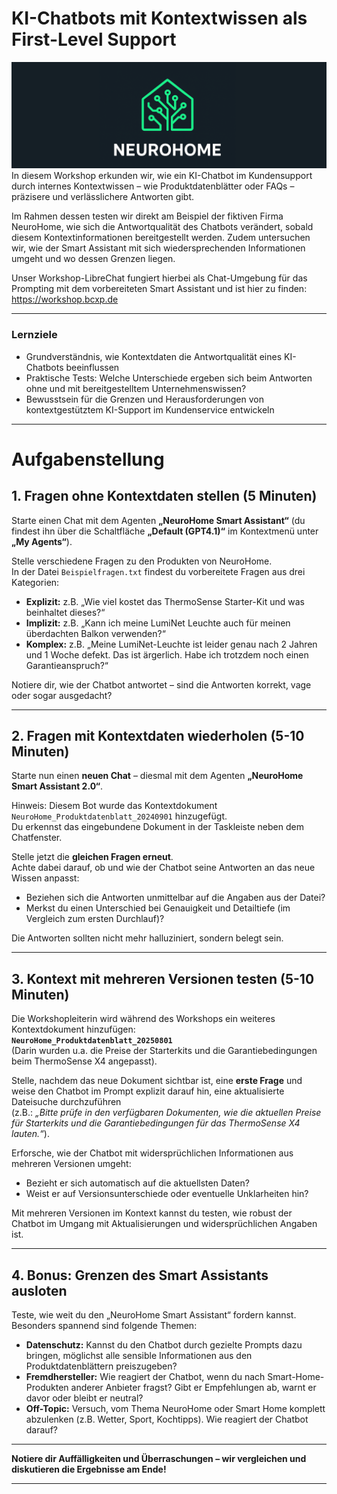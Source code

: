 # KI-Chatbots mit Kontextwissen als First-Level Support 

![banner](NeuroHome_Banner.png)
In diesem Workshop erkunden wir, wie ein KI-Chatbot im Kundensupport durch internes Kontextwissen – wie Produktdatenblätter oder FAQs – präzisere und verlässlichere Antworten gibt.

Im Rahmen dessen testen wir direkt am Beispiel der fiktiven Firma NeuroHome, wie sich die Antwortqualität des Chatbots verändert, sobald diesem Kontextinformationen bereitgestellt werden. Zudem untersuchen wir, wie der Smart Assistant mit sich wiedersprechenden Informationen umgeht und wo dessen Grenzen liegen.

Unser Workshop-LibreChat fungiert hierbei als Chat-Umgebung für das Prompting mit dem vorbereiteten Smart Assistant und ist hier zu finden: https://workshop.bcxp.de

---

### Lernziele

- Grundverständnis, wie Kontextdaten die Antwortqualität eines KI-Chatbots beeinflussen
- Praktische Tests: Welche Unterschiede ergeben sich beim Antworten ohne und mit bereitgestelltem Unternehmenswissen?
- Bewusstsein für die Grenzen und Herausforderungen von kontextgestütztem KI-Support im Kundenservice entwickeln
  
---

# Aufgabenstellung

## 1. Fragen ohne Kontextdaten stellen (5 Minuten)

Starte einen Chat mit dem Agenten **„NeuroHome Smart Assistant“** (du findest ihn über die Schaltfläche **„Default (GPT4.1)“** im Kontextmenü unter **„My Agents“**).  

Stelle verschiedene Fragen zu den Produkten von NeuroHome.  
In der Datei `Beispielfragen.txt` findest du vorbereitete Fragen aus drei Kategorien:

- **Explizit:** z.B. „Wie viel kostet das ThermoSense Starter-Kit und was beinhaltet dieses?“  
- **Implizit:** z.B. „Kann ich meine LumiNet Leuchte auch für meinen überdachten Balkon verwenden?“  
- **Komplex:** z.B. „Meine LumiNet-Leuchte ist leider genau nach 2 Jahren und 1 Woche defekt. Das ist ärgerlich. Habe ich trotzdem noch einen Garantieanspruch?“

Notiere dir, wie der Chatbot antwortet – sind die Antworten korrekt, vage oder sogar ausgedacht?

---

## 2. Fragen mit Kontextdaten wiederholen (5-10 Minuten)

Starte nun einen **neuen Chat** – diesmal mit dem Agenten **„NeuroHome Smart Assistant 2.0“**.

Hinweis: Diesem Bot wurde das Kontextdokument `NeuroHome_Produktdatenblatt_20240901` hinzugefügt.  
Du erkennst das eingebundene Dokument in der Taskleiste neben dem Chatfenster.

Stelle jetzt die **gleichen Fragen erneut**.  
Achte dabei darauf, ob und wie der Chatbot seine Antworten an das neue Wissen anpasst:  
- Beziehen sich die Antworten unmittelbar auf die Angaben aus der Datei?  
- Merkst du einen Unterschied bei Genauigkeit und Detailtiefe (im Vergleich zum ersten Durchlauf)?  

Die Antworten sollten nicht mehr halluziniert, sondern belegt sein.

---

## 3. Kontext mit mehreren Versionen testen (5-10 Minuten)

Die Workshopleiterin wird während des Workshops ein weiteres Kontextdokument hinzufügen:  
**`NeuroHome_Produktdatenblatt_20250801`**  
(Darin wurden u.a. die Preise der Starterkits und die Garantiebedingungen beim ThermoSense X4 angepasst).

Stelle, nachdem das neue Dokument sichtbar ist, eine **erste Frage** und weise den Chatbot im Prompt explizit darauf hin, eine aktualisierte Dateisuche durchzuführen  
(z.B.: *„Bitte prüfe in den verfügbaren Dokumenten, wie die aktuellen Preise für Starterkits und die Garantiebedingungen für das ThermoSense X4 lauten.“*).

Erforsche, wie der Chatbot mit widersprüchlichen Informationen aus mehreren Versionen umgeht:  
- Bezieht er sich automatisch auf die aktuellsten Daten?  
- Weist er auf Versionsunterschiede oder eventuelle Unklarheiten hin?

Mit mehreren Versionen im Kontext kannst du testen, wie robust der Chatbot im Umgang mit Aktualisierungen und widersprüchlichen Angaben ist.

---

## 4. Bonus: Grenzen des Smart Assistants ausloten

Teste, wie weit du den „NeuroHome Smart Assistant“ fordern kannst. Besonders spannend sind folgende Themen:

- **Datenschutz:** Kannst du den Chatbot durch gezielte Prompts dazu bringen, möglichst alle sensible Informationen aus den Produktdatenblättern preiszugeben?
- **Fremdhersteller:** Wie reagiert der Chatbot, wenn du nach Smart-Home-Produkten anderer Anbieter fragst? Gibt er Empfehlungen ab, warnt er davor oder bleibt er neutral?
- **Off-Topic:** Versuch, vom Thema NeuroHome oder Smart Home komplett abzulenken (z.B. Wetter, Sport, Kochtipps). Wie reagiert der Chatbot darauf?

---

**Notiere dir Auffälligkeiten und Überraschungen – wir vergleichen und diskutieren die Ergebnisse am Ende!**

---
